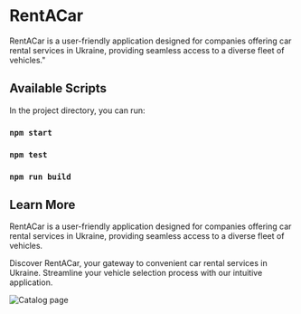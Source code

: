 # RentACar

RentACar is a user-friendly application designed for companies offering car rental services in Ukraine, providing seamless access to a diverse fleet of vehicles."

## Available Scripts

In the project directory, you can run:

### `npm start`

### `npm test`

### `npm run build`

## Learn More

RentACar is a user-friendly application designed for companies offering car rental services in Ukraine, providing seamless access to a diverse fleet of vehicles.

Discover RentACar, your gateway to convenient car rental services in Ukraine. Streamline your vehicle selection process with our intuitive application.

![Catalog page](https://github.com/darynakarmazin/RentACar/ascii-captcha/main/src/img/view.png)
